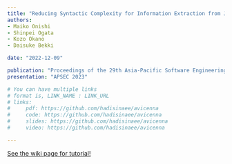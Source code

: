 ```yaml
---
title: "Reducing Syntactic Complexity for Information Extraction from Japanese Requirement Specifications"
authors:
- Maiko Onishi
- Shinpei Ogata
- Kozo Okano
- Daisuke Bekki

date: "2022-12-09"

publication: "Proceedings of the 29th Asia-Pacific Software Engineering Conference"
presentation: "APSEC 2023"

# You can have multiple links
# format is, LINK_NAME : LINK_URL
# links:
#     pdf: https://github.com/hadisinaee/avicenna
#     code: https://github.com/hadisinaee/avicenna
#     slides: https://github.com/hadisinaee/avicenna
#     video: https://github.com/hadisinaee/avicenna

---
```



[See the wiki page for tutorial!](https://github.com/hadisinaee/avicenna/wiki)